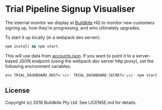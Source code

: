 # Trial Pipeline Signup Visualiser

The internal monitor we display at [Buildkite](https://buildkite.com/) HQ to monitor new customers signing up, how they’re progressing, and who ultimately upgrades.

To start it up locally (in a webpack dev server):

```bash
npm install && npm start
```

This will use data from [accounts.json](accounts.json). If you want to point it to a server-based JSON endpoint (using the webpack dev server http proxy), set the following environment variables:

```bash
env TRIAL_DASHBOARD_HOST='xxx' TRIAL_DASHBOARD_SECRET='yyy' npm start
```

## License

Copyright (c) 2016 Buildkite Pty Ltd. See LICENSE.md for details.
